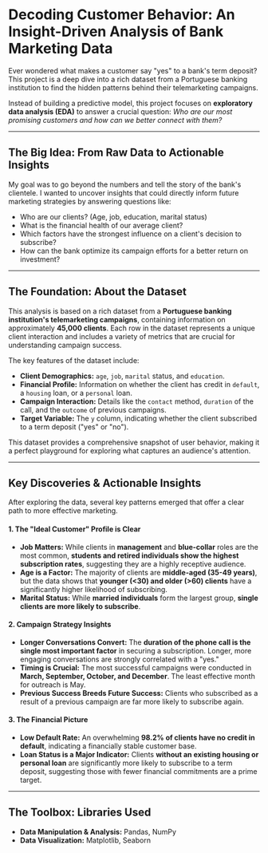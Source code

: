 # Decoding Customer Behavior: An Insight-Driven Analysis of Bank Marketing Data

Ever wondered what makes a customer say "yes" to a bank's term deposit? This project is a deep dive into a rich dataset from a Portuguese banking institution to find the hidden patterns behind their telemarketing campaigns.

Instead of building a predictive model, this project focuses on **exploratory data analysis (EDA)** to answer a crucial question: *Who are our most promising customers and how can we better connect with them?*

---

## The Big Idea: From Raw Data to Actionable Insights

My goal was to go beyond the numbers and tell the story of the bank's clientele. I wanted to uncover insights that could directly inform future marketing strategies by answering questions like:

* Who are our clients? (Age, job, education, marital status)
* What is the financial health of our average client?
* Which factors have the strongest influence on a client's decision to subscribe?
* How can the bank optimize its campaign efforts for a better return on investment?

---

## The Foundation: About the Dataset

This analysis is based on a rich dataset from a **Portuguese banking institution's telemarketing campaigns**, containing information on approximately **45,000 clients**. Each row in the dataset represents a unique client interaction and includes a variety of metrics that are crucial for understanding campaign success.

The key features of the dataset include:
-   **Client Demographics:** `age`, `job`, `marital` status, and `education`.
-   **Financial Profile:** Information on whether the client has credit in `default`, a `housing` loan, or a `personal` loan.
-   **Campaign Interaction:** Details like the `contact` method, `duration` of the call, and the `outcome` of previous campaigns.
-   **Target Variable:** The `y` column, indicating whether the client subscribed to a term deposit ("yes" or "no").

This dataset provides a comprehensive snapshot of user behavior, making it a perfect playground for exploring what captures an audience's attention.

---

## Key Discoveries & Actionable Insights

After exploring the data, several key patterns emerged that offer a clear path to more effective marketing.

#### 1. **The "Ideal Customer" Profile is Clear**
-   **Job Matters:** While clients in **management** and **blue-collar** roles are the most common, **students and retired individuals show the highest subscription rates**, suggesting they are a highly receptive audience.
-   **Age is a Factor:** The majority of clients are **middle-aged (35-49 years)**, but the data shows that **younger (<30) and older (>60) clients** have a significantly higher likelihood of subscribing.
-   **Marital Status:** While **married individuals** form the largest group, **single clients are more likely to subscribe**.

#### 2. **Campaign Strategy Insights**
-   **Longer Conversations Convert:** The **duration of the phone call is the single most important factor** in securing a subscription. Longer, more engaging conversations are strongly correlated with a "yes."
-   **Timing is Crucial:** The most successful campaigns were conducted in **March, September, October, and December**. The least effective month for outreach is May.
-   **Previous Success Breeds Future Success:** Clients who subscribed as a result of a previous campaign are far more likely to subscribe again.

#### 3. **The Financial Picture**
-   **Low Default Rate:** An overwhelming **98.2% of clients have no credit in default**, indicating a financially stable customer base.
-   **Loan Status is a Major Indicator:** Clients **without an existing housing or personal loan** are significantly more likely to subscribe to a term deposit, suggesting those with fewer financial commitments are a prime target.

---

## The Toolbox: Libraries Used

* **Data Manipulation & Analysis:** Pandas, NumPy
* **Data Visualization:** Matplotlib, Seaborn
